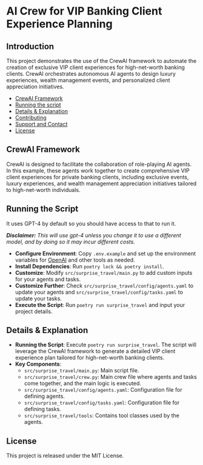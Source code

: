 
# AI Crew for VIP Banking Client Experience Planning
## Introduction
This project demonstrates the use of the CrewAI framework to automate the creation of exclusive VIP client experiences for high-net-worth banking clients. CrewAI orchestrates autonomous AI agents to design luxury experiences, wealth management events, and personalized client appreciation initiatives.

- [CrewAI Framework](#crewai-framework)
- [Running the script](#running-the-script)
- [Details & Explanation](#details--explanation)
- [Contributing](#contributing)
- [Support and Contact](#support-and-contact)
- [License](#license)

## CrewAI Framework
CrewAI is designed to facilitate the collaboration of role-playing AI agents. In this example, these agents work together to create comprehensive VIP client experiences for private banking clients, including exclusive events, luxury experiences, and wealth management appreciation initiatives tailored to high-net-worth individuals.

## Running the Script
It uses GPT-4 by default so you should have access to that to run it.

***Disclaimer:** This will use gpt-4 unless you change it to use a different model, and by doing so it may incur different costs.*

- **Configure Environment**: Copy `.env.example` and set up the environment variables for [OpenAI](https://platform.openai.com/api-keys) and other tools as needed.
- **Install Dependencies**: Run `poetry lock && poetry install`.
- **Customize**: Modify `src/surprise_travel/main.py` to add custom inputs for your agents and tasks.
- **Customize Further**: Check `src/surprise_travel/config/agents.yaml` to update your agents and `src/surprise_travel/config/tasks.yaml` to update your tasks.
- **Execute the Script**: Run `poetry run surprise_travel` and input your project details.

## Details & Explanation
- **Running the Script**: Execute `poetry run surprise_travel`. The script will leverage the CrewAI framework to generate a detailed VIP client experience plan tailored for high-net-worth banking clients.
- **Key Components**:
  - `src/surprise_travel/main.py`: Main script file.
  - `src/surprise_travel/crew.py`: Main crew file where agents and tasks come together, and the main logic is executed.
  - `src/surprise_travel/config/agents.yaml`: Configuration file for defining agents.
  - `src/surprise_travel/config/tasks.yaml`: Configuration file for defining tasks.
  - `src/surprise_travel/tools`: Contains tool classes used by the agents.

## License
This project is released under the MIT License.
